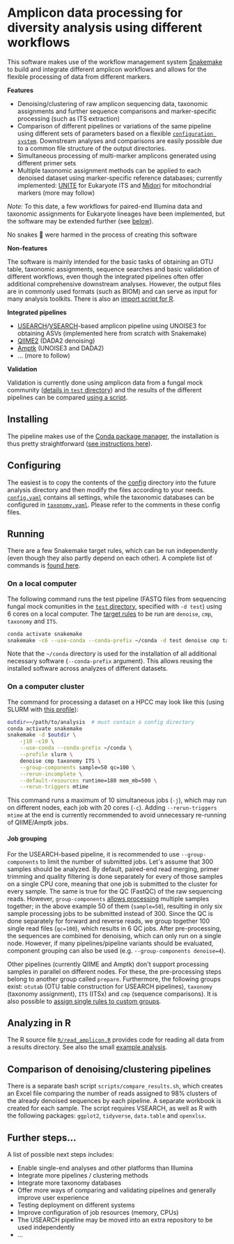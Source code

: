 # Amplicon data processing for diversity analysis using different workflows

This software makes use of the workflow management system [Snakemake](https://snakemake.github.io/) to build and integrate different amplicon workflows and allows for the flexible processing of data from different markers.

**Features**

- Denoising/clustering of raw amplicon sequencing data, taxonomic assignments and further sequence comparisons and marker-specific processing (such as ITS extraction)
- Comparison of different pipelines or variations of the same pipeline using different sets of parameters based on a flexible [`configuration system`](config/config.yaml). Downstream analyses and comparisons are easily possible due to a common file structure of the output directories.
- Simultaneous processing of multi-marker amplicons generated using different primer sets
- Multiple taxonomic assignment methods can be applied to each denoised dataset using marker-specific reference databases; currently implemented: [UNITE](https://unite.ut.ee) for Eukaryote ITS and [Midori](http://www.reference-midori.info) for mitochondrial markers (more may follow)

*Note:* To this date, a few workflows for paired-end Illumina data and taxonomic assignments for Eukaryote lineages have been implemented, but the software may be extended further (see [below](#still-not-finished)).

No snakes 🐍 were harmed in the process of creating this software

**Non-features**

The software is mainly intended for the basic tasks of obtaining an OTU table, taxonomic assignments, sequence searches and basic validation of different workflows, even though the integrated pipelines often offer additional comprehensive downstream analyses. However, the output files are in commonly used formats (such as BIOM) and can serve as input for many analysis toolkits. There is also an [import script for R](#analyzing-in-r).

**Integrated pipelines**

- [USEARCH](https://www.drive5.com/usearch/manual)/[VSEARCH](https://github.com/torognes/vsearch)-based amplicon pipeline using UNOISE3 for obtaining ASVs (implemented here from scratch with Snakemake)
- [QIIME2](https://qiime2.org) (DADA2 denoising)
- [Amptk](https://github.com/nextgenusfs/amptk) (UNOISE3 and DADA2)
- ... (more to follow)

**Validation**

Validation is currently done using amplicon data from a fungal mock community ([details in `test` directory](test/README.md)) and the results of the different pipelines can be compared [using a script](#comparison-of-denoisingclustering-pipelines).

## Installing

The pipeline makes use of the [Conda package manager](https://conda.io), the installation is thus pretty straightforward ([see instructions here](INSTALL.md)).

## Configuring

The easiest is to copy the contents of the [config](config/) directory into the future analysis directory and then modify the files according to your needs. [`config.yaml`](config/config.yaml) contains all settings, while the taxonomic databases can be configured in [`taxonomy.yaml`](config/taxonomy.yaml). Please refer to the comments in these config files.

## Running

There are a few Snakemake target rules, which can be run independently (even though they also partly depend on each other). A complete list of commands is [found here](Commands.md).

### On a local computer

The following command runs the test pipeline (FASTQ files from sequencing fungal mock comunities in the [`test` directory](test/), specified with `-d test`) using 6 cores on a local computer. The  [target rules](Commands.md) to be run are `denoise`, `cmp`, `taxonomy` and `ITS`.

```sh
conda activate snakemake
snakemake -c6 --use-conda --conda-prefix ~/conda -d test denoise cmp taxonomy ITS
```

Note that the `~/conda` directory is used for the installation of all additional necessary software (`--conda-prefix` argument). This allows reusing the installed software across analyzes of different datasets.

### On a computer cluster

The command for processing a dataset on a HPCC may look like this (using SLURM with [this profile](https://github.com/Snakemake-Profiles/slurm#quickstart)):

```sh
outdir=~/path/to/analysis  # must contain a config directory
conda activate snakemake
snakemake -d $outdir \
    -j10 -c10 \
    --use-conda --conda-prefix ~/conda \
    --profile slurm \
    denoise cmp taxonomy ITS \
    --group-components sample=50 qc=100 \
    --rerun-incomplete \
    --default-resources runtime=180 mem_mb=500 \
    --rerun-triggers mtime
```

This command runs a maximum of 10 simultaneous jobs (`-j`), which may run on different nodes, each job with 20 cores (`-c`). Adding `--rerun-triggers mtime` at the end is currently recommended to avoid unnecessary re-running of QIIME/Amptk jobs.

#### Job grouping

For the USEARCH-based pipeline, it is recommended to use `--group-components` to limit the number of submitted jobs. Let's assume that 300 samples should be analyzed. By default, paired-end read merging, primer trimming and quality filtering is done separately for every of those samples on a single CPU core, meaning  that one job is submitted to the cluster for every sample. The same is true for the QC (FastQC) of the raw sequencing reads. However, `group-components` [allows processing](https://snakemake.readthedocs.io/en/v7.19.1/executing/grouping.html#job-grouping) multiple samples together; in the above example 50 of them (`sample=50`), resulting in only six sample processing jobs to be submitted instead of 300. Since the QC is done separately for forward and reverse reads, we group together 100 single read files (`qc=100`), which results in 6 QC jobs. After pre-processing, the sequences are combined for denoising, which can only run on a single node. However, if many pipelines/pipeline variants should be evaluated, component grouping can also be used (e.g. `--group-components denoise=4`).

Other pipelines (currently QIIME and Amptk) don't support processing samples in parallel on different nodes. For these, the pre-processing steps belong to another group called `prepare`. Furthermore, the following groups exist: `otutab` (OTU table construction for USEARCH pipelines), `taxonomy` (taxonomy assignment), `ITS` (ITSx) and `cmp` (sequence comparisons). It is also possible to [assign single rules to custom groups](https://snakemake.readthedocs.io/en/v7.19.1/executing/grouping.html#job-grouping).

## Analyzing in R

The R source file [`R/read_amplicon.R`](R/read_amplicon.R) provides code for reading all data from a results directory. See also the small [example analysis](test/R_example/example.md).


## Comparison of denoising/clustering pipelines

There is a separate bash script `scripts/compare_results.sh`, which creates an Excel file comparing the number of reads assigned to 98% clusters of the already denoised sequences by each pipeline. A separate workbook is created for each sample. The script requires VSEARCH, as well as R with the following packages: `ggplot2`, `tidyverse`, `data.table` and `openxlsx`.


## Further steps...

A list of possible next steps includes:

- Enable single-end analyses and other platforms than Illumina
- Integrate more pipelines / clustering methods
- Integrate more taxonomy databases
- Offer more ways of comparing and validating pipelines and generally improve user experience
- Testing deployment on different systems
- Improve configuration of job resources (memory, CPUs)
- The USEARCH pipeline may be moved into an extra repository to be used independently
- ...

